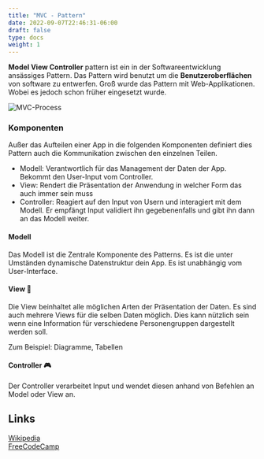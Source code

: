 ```yaml
---
title: "MVC - Pattern"
date: 2022-09-07T22:46:31-06:00
draft: false
type: docs
weight: 1
---
```


**Model View Controller** pattern ist ein in der Softwareentwicklung ansässiges Pattern. Das Pattern wird benutzt um die **Benutzeroberflächen** von software zu entwerfen. Groß wurde das Pattern mit Web-Applikationen. Wobei es jedoch schon früher eingesetzt wurde.

![MVC-Process](/Assets/AbschlussprüfungTeil2AE/GA2/MVC-Process.svg)

### Komponenten

Außer das Aufteilen einer App in die folgenden Komponenten definiert dies Pattern auch die Kommunikation zwischen den einzelnen Teilen.

- Modell: Verantwortlich für das Management der Daten der App. Bekommt den User-Input vom Controller.
- View: Rendert die Präsentation der Anwendung in welcher Form das auch immer sein muss
- Controller: Reagiert auf den Input von Usern und interagiert mit dem Modell. Er empfängt Input validiert ihn gegebenenfalls und gibt ihn dann an das Modell weiter.

#### Modell

Das Modell ist die Zentrale Komponente des Patterns. Es ist die unter Umständen dynamische Datenstruktur dein App. Es ist unabhängig vom User-Interface.

#### View 🌄

Die View beinhaltet alle möglichen Arten der Präsentation der Daten. Es sind auch mehrere Views für die selben Daten möglich. Dies kann nützlich sein wenn eine Information für verschiedene Personengruppen dargestellt werden soll.  
  
Zum Beispiel: Diagramme, Tabellen

#### Controller 🎮

Der Controller verarbeitet Input und wendet diesen anhand von Befehlen an Model oder View an.

## Links

[Wikipedia](https://en.wikipedia.org/wiki/Model%E2%80%93view%E2%80%93controller)  
[FreeCodeCamp](https://www.freecodecamp.org/news/the-model-view-controller-pattern-mvc-architecture-and-frameworks-explained/)  
